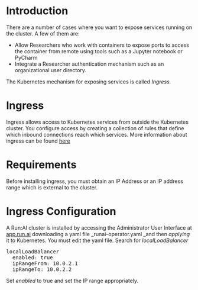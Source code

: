 # Introduction

There are a number of cases where you want to expose services running on the cluster. A few of them are:

*   Allow Researchers who work with containers to expose ports to access the container from remote using tools such as a Jupyter notebook or PyCharm
*   Integrate a Researcher authentication mechanism such as an organizational user directory.&nbsp;

The Kubernetes mechanism for exposing services is called&nbsp;_Ingress.&nbsp;_

# <span>Ingress</span>

Ingress allows access to Kubernetes services from outside the Kubernetes cluster. You configure access by creating a collection of rules that define which inbound connections reach which services. More information about ingress can be found <a href="https://kubernetes.io/docs/concepts/services-networking/ingress/" rel="noopener" target="_blank">here</a>

# <span style="font-family: -apple-system, BlinkMacSystemFont, 'Segoe UI', Helvetica, Arial, sans-serif;">Requirements</span>

<span style="font-family: -apple-system, BlinkMacSystemFont, 'Segoe UI', Helvetica, Arial, sans-serif;">Before installing ingress, you must obtain an IP Address or an IP address range which is external to the cluster.&nbsp;</span>

# <span style="font-family: -apple-system, BlinkMacSystemFont, 'Segoe UI', Helvetica, Arial, sans-serif;">Ingress Configuration</span>

A Run:AI cluster is installed by accessing the Administrator User Interface at <a href="https://app.run.ai" rel="noopener" target="_blank">app.run.ai</a> downloading a yaml file _runai-operator.yaml&nbsp;_and then _applying_ it to Kubernetes. You must edit the yaml file. Search for _localLoadBalancer_

<pre>localLoadBalancer<br/>  enabled: true<br/>  ipRangeFrom: 10.0.2.1<br/>  ipRangeTo: 10.0.2.2</pre>

Set _enabled_&nbsp;to true and set the IP range appropriately.

&nbsp;

# &nbsp;